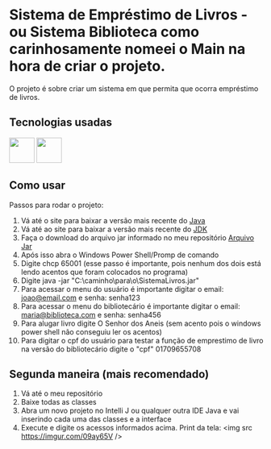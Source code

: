 # Sistema de Empréstimo de Livros - ou Sistema Biblioteca como carinhosamente nomeei o Main na hora de criar o projeto.

O projeto é sobre criar um sistema em que permita que ocorra empréstimo de livros.
## Tecnologias usadas

<img src="https://user-images.githubusercontent.com/25181517/192108890-200809d1-439c-4e23-90d3-b090cf9a4eea.png" width="50" height="50" />   <img src="https://user-images.githubusercontent.com/25181517/117201156-9a724800-adec-11eb-9a9d-3cd0f67da4bc.png" width="50" height="50"/>



## Como usar

Passos para rodar o projeto:
1. Vá até o site para baixar a versão mais recente do [Java]( https://www.java.com/pt-BR/download/)
2. Vá até ao site para baixar a versão mais recente do [JDK](https://www.oracle.com/java/technologies/downloads/)
3. Faça o download do arquivo jar informado no meu repositório [Arquivo Jar](https://github.com/LirielC/SistemaBibliotecaEmprestimo/blob/main/SistemaLivros.jar)
4. Após isso abra o Windows Power Shell/Promp de comando
5. Digite chcp 65001 (esse passo é importante, pois nenhum dos dois está lendo acentos que foram colocados no programa)
6. Digite java -jar "C:\caminho\para\o\SistemaLivros.jar"
7. Para acessar o menu do usuário é importante digitar o email: joao@email.com e senha: senha123
8. Para acessar o menu do bibliotecário é importante digitar o email: maria@biblioteca.com e senha: senha456
9. Para alugar livro digite O Senhor dos Aneis (sem acento pois o windows power shell não conseguiu ler os acentos)
10. Para digitar o cpf do usuário para testar a função de emprestimo de livro na versão do bibliotecário digite o "cpf" 01709655708 
## Segunda maneira (mais recomendado)
1. Vá até o meu repositório
2. Baixe todas as classes
3. Abra um novo projeto no Intelli J ou qualquer outra IDE Java e vai inserindo cada uma das classes e a interface
4. Execute e digite os acessos informados acima.
Print da tela:
   <img src https://imgur.com/09ay65V />
